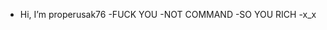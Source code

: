 - Hi, I’m properusak76
-FUCK YOU
-NOT COMMAND 
-SO YOU RICH
-x_x

<!---
properusak76/properusak76 is a ✨ special ✨ repository because its `README.md` (this file) appears on your GitHub profile.
You can click the Preview link to take a look at your changes.
--->
